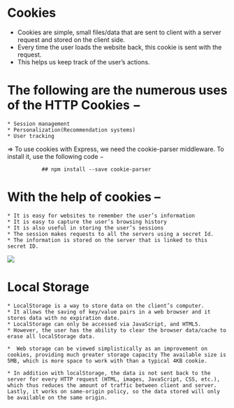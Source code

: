# Cookies
  
  * Cookies are simple, small files/data that are sent to client with a server request and stored on the client side. 
  * Every time the user loads the website back, this cookie is sent with the request. 
  * This helps us keep track of the user’s actions.

# The following are the numerous uses of the HTTP Cookies −

    * Session management
    * Personalization(Recommendation systems)
    * User tracking

   => To use cookies with Express, we need the cookie-parser middleware. To install it, use the following code −

               ## npm install --save cookie-parser

# With the help of cookies –

    * It is easy for websites to remember the user’s information
    * It is easy to capture the user’s browsing history
    * It is also useful in storing the user’s sessions
    * The session makes requests to all the servers using a secret Id. 
    * The information is stored on the server that is linked to this secret ID.

 <img src = "https://cms-assets.tutsplus.com/uploads/users/487/posts/22543/image/traditional-authentication-system-png.png">


 # Local Storage

    * LocalStorage is a way to store data on the client’s computer. 
    * It allows the saving of key/value pairs in a web browser and it stores data with no expiration date. 
    * LocalStorage can only be accessed via JavaScript, and HTML5. 
    * However, the user has the ability to clear the browser data/cache to erase all localStorage data.

    *  Web storage can be viewed simplistically as an improvement on cookies, providing much greater storage capacity The available size is 5MB, which is more space to work with than a typical 4KB cookie.

    * In addition with localStorage, the data is not sent back to the server for every HTTP request (HTML, images, JavaScript, CSS, etc.), which thus reduces the amount of traffic between client and server. Lastly, it works on same-origin policy, so the data stored will only be available on the same origin.